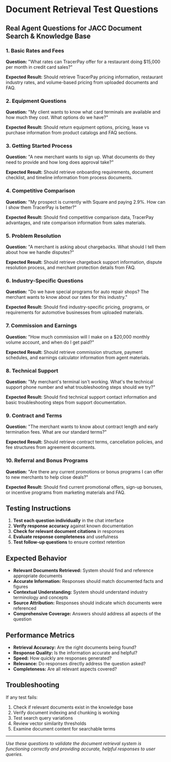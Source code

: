 # Document Retrieval Test Questions

## Real Agent Questions for JACC Document Search & Knowledge Base

### 1. Basic Rates and Fees
**Question:** "What rates can TracerPay offer for a restaurant doing $15,000 per month in credit card sales?"

**Expected Result:** Should retrieve TracerPay pricing information, restaurant industry rates, and volume-based pricing from uploaded documents and FAQ.

### 2. Equipment Questions
**Question:** "My client wants to know what card terminals are available and how much they cost. What options do we have?"

**Expected Result:** Should return equipment options, pricing, lease vs purchase information from product catalogs and FAQ sections.

### 3. Getting Started Process
**Question:** "A new merchant wants to sign up. What documents do they need to provide and how long does approval take?"

**Expected Result:** Should retrieve onboarding requirements, document checklist, and timeline information from process documents.

### 4. Competitive Comparison
**Question:** "My prospect is currently with Square and paying 2.9%. How can I show them TracerPay is better?"

**Expected Result:** Should find competitive comparison data, TracerPay advantages, and rate comparison information from sales materials.

### 5. Problem Resolution
**Question:** "A merchant is asking about chargebacks. What should I tell them about how we handle disputes?"

**Expected Result:** Should retrieve chargeback support information, dispute resolution process, and merchant protection details from FAQ.

### 6. Industry-Specific Questions
**Question:** "Do we have special programs for auto repair shops? The merchant wants to know about our rates for this industry."

**Expected Result:** Should find industry-specific pricing, programs, or requirements for automotive businesses from uploaded materials.

### 7. Commission and Earnings
**Question:** "How much commission will I make on a $20,000 monthly volume account, and when do I get paid?"

**Expected Result:** Should retrieve commission structure, payment schedules, and earnings calculator information from agent materials.

### 8. Technical Support
**Question:** "My merchant's terminal isn't working. What's the technical support phone number and what troubleshooting steps should we try?"

**Expected Result:** Should find technical support contact information and basic troubleshooting steps from support documentation.

### 9. Contract and Terms
**Question:** "The merchant wants to know about contract length and early termination fees. What are our standard terms?"

**Expected Result:** Should retrieve contract terms, cancellation policies, and fee structures from agreement documents.

### 10. Referral and Bonus Programs
**Question:** "Are there any current promotions or bonus programs I can offer to new merchants to help close deals?"

**Expected Result:** Should find current promotional offers, sign-up bonuses, or incentive programs from marketing materials and FAQ.

## Testing Instructions

1. **Test each question individually** in the chat interface
2. **Verify response accuracy** against known documentation
3. **Check for relevant document citations** in responses
4. **Evaluate response completeness** and usefulness
5. **Test follow-up questions** to ensure context retention

## Expected Behavior

- **Relevant Documents Retrieved:** System should find and reference appropriate documents
- **Accurate Information:** Responses should match documented facts and figures
- **Contextual Understanding:** System should understand industry terminology and concepts
- **Source Attribution:** Responses should indicate which documents were referenced
- **Comprehensive Coverage:** Answers should address all aspects of the question

## Performance Metrics

- **Retrieval Accuracy:** Are the right documents being found?
- **Response Quality:** Is the information accurate and helpful?
- **Speed:** How quickly are responses generated?
- **Relevance:** Do responses directly address the question asked?
- **Completeness:** Are all relevant aspects covered?

## Troubleshooting

If any test fails:
1. Check if relevant documents exist in the knowledge base
2. Verify document indexing and chunking is working
3. Test search query variations
4. Review vector similarity thresholds
5. Examine document content for searchable terms

---
*Use these questions to validate the document retrieval system is functioning correctly and providing accurate, helpful responses to user queries.*
